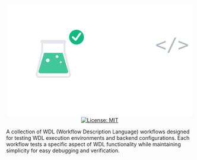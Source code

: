<p align="center">
  <a href="https://github.com/stjudecloud/workflows"><img src="./assets/wdl-tests.svg" width="500" title="OCDO WDL Tests"></a>
  <br />
  <a href="https://github.com/stjudecloud/workflows/blob/master/LICENSE.md" target="_blank">
    <img alt="License: MIT" src="https://img.shields.io/badge/License-MIT-yellow.svg" />
  </a>
</p>

A collection of WDL (Workflow Description Language) workflows designed for testing WDL execution environments and backend configurations. Each workflow tests a specific aspect of WDL functionality while maintaining simplicity for easy debugging and verification.

